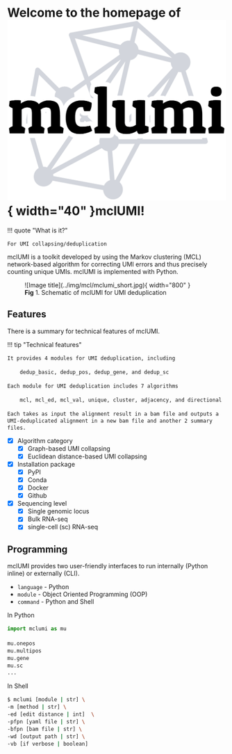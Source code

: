 
# Welcome to the homepage of ![Image title](./img/mcl/mclumi-logo.jpg){ width="40" }mclUMI!

!!! quote "What is it?"

    For UMI collapsing/deduplication


mclUMI is a toolkit developed by using the Markov clustering (MCL) network-based algorithm for correcting UMI errors and thus precisely counting unique UMIs. mclUMI is implemented with Python.

<figure markdown="span">
  ![Image title](../img/mcl/mclumi_short.jpg){ width="800" }
  <figcaption><strong>Fig</strong> 1. Schematic of mclUMI for UMI deduplication</figcaption>
</figure>


## Features

There is a summary for technical features of mclUMI.

!!! tip "Technical features"

    It provides 4 modules for UMI deduplication, including 
    
        dedup_basic, dedup_pos, dedup_gene, and dedup_sc
    
    Each module for UMI deduplication includes 7 algorithms

        mcl, mcl_ed, mcl_val, unique, cluster, adjacency, and directional

    Each takes as input the alignment result in a bam file and outputs a UMI-deduplicated alignment in a new bam file and another 2 summary files.

- [x] Algorithm category
    * [x] Graph-based UMI collapsing
    * [x] Euclidean distance-based UMI collapsing
- [x] Installation package
    * [x] PyPI
    * [x] Conda
    * [x] Docker
    * [x] Github
- [x] Sequencing level
    * [x] Single genomic locus
    * [x] Bulk RNA-seq
    * [x] single-cell (sc) RNA-seq

## Programming

mclUMI provides two user-friendly interfaces to run internally (Python inline) or externally (CLI).

* `language` - Python
* `module` - Object Oriented Programming (OOP)
* `command` - Python and Shell

In Python
``` py
import mclumi as mu

mu.onepos
mu.multipos
mu.gene
mu.sc
...
```

In Shell

``` sh
$ mclumi [module | str] \
-m [method | str] \
-ed [edit distance | int]  \
-pfpn [yaml file | str] \
-bfpn [bam file | str] \
-wd [output path | str] \
-vb [if verbose | boolean]
```